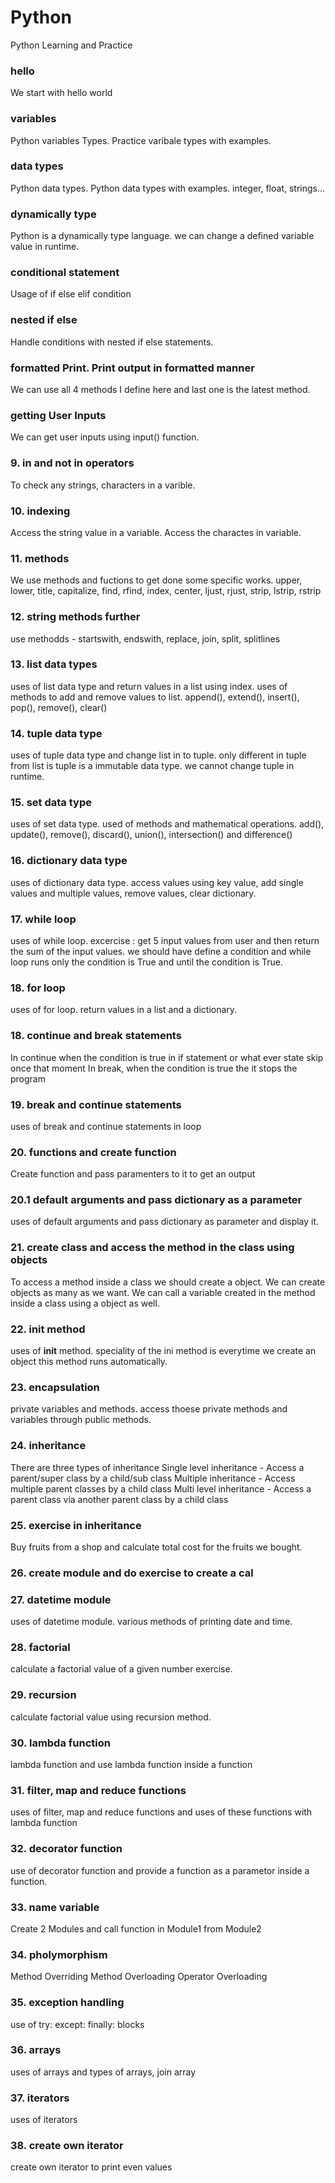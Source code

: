 # Python
Python Learning and Practice

### hello
We start with hello world

### variables
Python variables Types. Practice varibale types with examples.

### data types
Python data types. Python data types with examples. integer, float, strings...

### dynamically type
Python is a dynamically type language. we can change a defined variable value in runtime.

### conditional statement
Usage of if else elif condition

### nested if else
Handle conditions with nested if else statements.

### formatted Print. Print output in formatted manner
We can use all 4 methods I define here and last one is the latest method. 

### getting User Inputs
We can get user inputs using input() function. 

### 9. in and not in operators
To check any strings, characters in a varible.

### 10. indexing
Access the string value in a variable. Access the charactes in variable.

### 11. methods
We use methods and fuctions to get done some specific works.
upper, lower, title, capitalize, find, rfind, index, center, ljust, rjust, strip, lstrip, rstrip

### 12. string methods further
use methodds - startswith, endswith, replace, join, split, splitlines

### 13. list data types
uses of list data type and return values in a list using index. uses of methods to add and remove values to list. append(), extend(), insert(), pop(), remove(), clear()

### 14. tuple data type
uses of tuple data type and change list in to tuple. only different in tuple from list is tuple is a immutable data type. we cannot change tuple in runtime.

### 15. set data type
uses of set data type. used of methods and mathematical operations. add(), update(), remove(), discard(), union(), intersection() and difference()

### 16. dictionary data type
uses of dictionary data type. access values using key value, add single values and multiple values, remove values, clear dictionary.

### 17. while loop
uses of while loop. excercise : get 5 input values from user and then return the sum of the input values.
we should have define a condition and while loop runs only the condition is True and until the condition is True.

### 18. for loop
uses of for loop. return values in a list and a dictionary.

### 18. continue and break statements
In continue when the condition is true in if statement or what ever state skip once that moment
In break, when the condition is true the it stops the program

### 19. break and continue statements
uses of break and continue statements in loop

### 20. functions and create function
Create function and pass paramenters to it to get an output

### 20.1 default arguments and pass dictionary as a parameter
uses of default arguments and pass dictionary as parameter and display it.

### 21. create class and access the method in the class using objects
To access a method inside a class we should create a object. We can create objects as many as we want.
We can call a variable created in the method inside a class using a object as well.

### 22. __init__ method
uses of __init__ method. speciality of the ini method is everytime we create an object this method runs automatically.

### 23. encapsulation
private variables and methods. access thoese private methods and variables through public methods.

### 24. inheritance
There are three types of inheritance
 Single level inheritance - Access a parent/super class by a child/sub class
 Multiple inheritance - Access multiple parent classes by a child class
 Multi level inheritance - Access a parent class via another parent class by a child class

 ### 25. exercise in inheritance
 Buy fruits from a shop and calculate total cost for the fruits we bought.

 ### 26. create module and do exercise to create a cal

 ### 27. datetime module
 uses of datetime module. various methods of printing date and time.

 ### 28. factorial
calculate a factorial value of a given number exercise.

### 29. recursion
calculate factorial value using recursion method.

### 30. lambda function
lambda function and use lambda function inside a function

### 31. filter, map and reduce functions
uses of filter, map and reduce functions and uses of these functions with lambda function

### 32. decorator function
use of decorator function and provide a function as a parametor inside a function.

### 33. name variable
Create 2 Modules and call function in Module1 from Module2

### 34. pholymorphism
Method Overriding
Method Overloading
Operator Overloading

### 35. exception handling
use of try: except: finally: blocks

### 36. arrays
uses of arrays and types of arrays, join array

### 37. iterators
uses of iterators

### 38. create own iterator
create own iterator to print even values